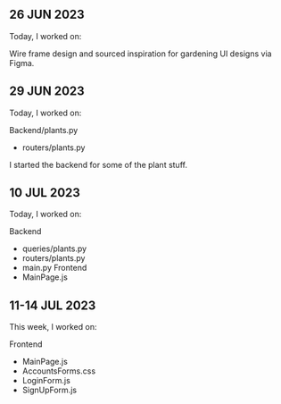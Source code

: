 ## 26 JUN 2023
Today, I worked on:

Wire frame design and sourced inspiration for gardening UI designs via Figma.

## 29 JUN 2023
Today, I worked on:

Backend/plants.py
* routers/plants.py

I started the backend for some of the plant stuff.

## 10 JUL 2023
Today, I worked on:

Backend
* queries/plants.py
* routers/plants.py
* main.py
Frontend
* MainPage.js

## 11-14 JUL 2023
This week, I worked on:

Frontend
* MainPage.js
* AccountsForms.css
* LoginForm.js
* SignUpForm.js
